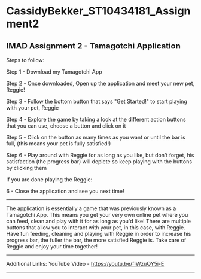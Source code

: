 # CassidyBekker_ST10434181_Assignment2
IMAD Assignment 2 - Tamagotchi Application
----------------------------------------
Steps to follow:

Step 1 - Download my Tamagotchi App

Step 2 - Once downloaded, Open up the application and meet your new pet, Reggie!

Step 3 - Follow the bottom button that says "Get Started!" to start playing with your pet, Reggie

Step 4 - Explore the game by taking a look at the different action buttons that you can use, choose a button and click on it

Step 5 - Click on the button as many times as you want or until the bar is full, (this means your pet is fully satisfied!)

Step 6 - Play around with Reggie for as long as you like, but don't forget, his satisfaction (the progress bar) will deplete so keep playing with the buttons by clicking them

If you are done playing the Reggie:

6 - Close the application and see you next time!

----------------------------------------
The application is essentially a game that was previously known as a Tamagotchi App. This means you get your very own online pet where you can feed, clean and play with it for as long as you'd like! There are multiple buttons that allow you to interact with your pet, in this case, with Reggie. Have fun feeding, cleaning and playing with Reggie in order to increase his progress bar, the fuller the bar, the more satisfied Reggie is. Take care of Reggie and enjoy your time together!

----------------------------------------
Additional Links:
YouTube Video - https://youtu.be/fIWzuQY5i-E 

----------------------------------------
